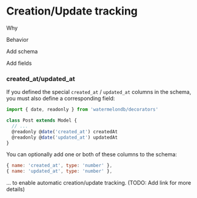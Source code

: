 # Creation/Update tracking

Why

Behavior

Add schema

Add fields


### created_at/updated_at

If you defined the special `created_at` / `updated_at` columns in the schema, you must also define a corresponding field:

```js
import { date, readonly } from 'watermelondb/decorators'

class Post extends Model {
  // ...
  @readonly @date('created_at') createdAt
  @readonly @date('updated_at') updatedAt
}
```





You can optionally add one or both of these columns to the schema:

```js
{ name: 'created_at', type: 'number' },
{ name: 'updated_at', type: 'number' },
```

… to enable automatic creation/update tracking. (TODO: Add link for more details)
